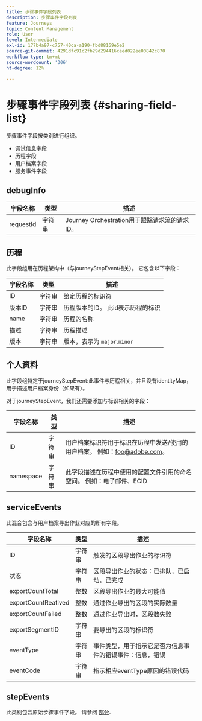```yaml
---
title: 步骤事件字段列表
description: 步骤事件字段列表
feature: Journeys
topic: Content Management
role: User
level: Intermediate
exl-id: 177b4a97-c757-40ca-a190-fbd88169e5e2
source-git-commit: 4291dfc91c2fb29d294416ceed022ee00842c870
workflow-type: tm+mt
source-wordcount: '306'
ht-degree: 12%

---
```


# 步骤事件字段列表 {#sharing-field-list}

步骤事件字段按类别进行组织。

* 调试信息字段
* 历程字段
* 用户档案字段
* 服务事件字段

## debugInfo

| 字段名称 | 类型 | 描述 |
|---|---|------------|
| requestId | 字符串 | Journey Orchestration用于跟踪请求流的请求ID。 |

## 历程

此字段组用在历程架构中（与journeyStepEvent相关）。 它包含以下字段：

| 字段名称 | 类型 | 描述 |
|---|---|------------|
| ID | 字符串 | 给定历程的标识符 |
| 版本ID | 字符串 | 历程版本的ID。 此id表示历程的标识 |
| name | 字符串 | 历程的名称 |
| 描述 | 字符串 | 历程描述 |
| 版本 | 字符串 | 版本，表示为 `major`.`minor` |

## 个人资料

此字段组特定于journeyStepEvent:此事件与历程相关，并且没有identityMap，用于描述用户档案身份（如果有）。

对于journeyStepEvent，我们还需要添加与标识相关的字段：

| 字段名称 | 类型 | 描述 |
|---|---|------------|
| ID | 字符串 | 用户档案标识符用于标识在历程中发送/使用的用户档案。 例如：foo@adobe.com。 |
| namespace | 字符串 | 此字段描述在历程中使用的配置文件引用的命名空间。 例如：电子邮件、ECID |

## serviceEvents

此混合包含与用户档案导出作业对应的所有字段。

| 字段名称 | 类型 | 描述 |
|---|---|------------|
| ID | 字符串 | 触发的区段导出作业的标识符 |
| 状态 | 字符串 | 区段导出作业的状态：已排队，已启动，已完成 |
| exportCountTotal | 整数 | 区段导出作业的最大可能值 |
| exportCountReatived | 整数 | 通过作业导出的区段的实际数量 |
| exportCountFailed | 整数 | 通过作业导出时，区段数失败 |
| exportSegmentID | 字符串 | 要导出的区段的标识符 |
| eventType | 字符串 | 事件类型，用于指示它是否为信息事件的错误事件：信息，错误 |
| eventCode | 字符串 | 指示相应eventType原因的错误代码 |

## stepEvents

此类别包含原始步骤事件字段。 请参阅 [部分](../building-journeys/sharing-legacy-fields.md).
